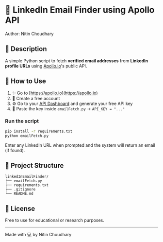 # 🔎 LinkedIn Email Finder using Apollo API

Author: Nitin Choudhary

## 📌 Description
A simple Python script to fetch **verified email addresses** from **LinkedIn profile URLs** using [Apollo.io](https://apollo.io)'s public API.

## 🚀 How to Use

1. ✨ Go to [https://apollo.io](https://apollo.io)
2. 🔐 Create a free account
3. ⚙️ Go to your [API Dashboard](https://docs.apollo.io/reference/people-enrichment) and generate your free API key
4. 🧠 Paste the key inside `emailFetch.py` → `API_KEY = "..."`

### Run the script

```bash
pip install -r requirements.txt
python emailFetch.py
```

Enter any LinkedIn URL when prompted and the system will return an email (if found).

## 📁 Project Structure

```
linkedInEmailFinder/
├── emailFetch.py
├── requirements.txt
├── .gitignore
└── README.md
```

## 📄 License
Free to use for educational or research purposes.

---
Made with 💻 by Nitin Choudhary

